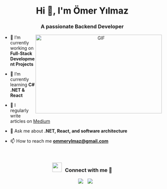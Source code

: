 <h1 align="center">Hi 👋, I'm Ömer Yılmaz</h1>
<h3 align="center">A passionate Backend Developer</h3>


<a target="_blank" align="center">
  <img align="right" top="500" height="250" width="400" alt="GIF" src="https://media.giphy.com/media/v1.Y2lkPTc5MGI3NjExbnowajl0M3NwY2tzYmFoYTFxanU2ZWU0MDE5NHZ3NWtsbHMyZ2c4dCZlcD12MV9pbnRlcm5hbF9naWZfYnlfaWQmY3Q9Zw/ZVik7pBtu9dNS/giphy.gif">
</a>

- 🔭 I’m currently working on **Full-Stack Development Projects**

- 🌱 I’m currently learning **C# .NET & React**

- 📝 I regularly write articles on [Medium](https://medium.com/@omeryilmazz)

- 💬 Ask me about **.NET, React, and software architecture**

- 📫 How to reach me **ommerylmaz@gmail.com**

<br/>
<h3 align="center" > <img src="https://media.giphy.com/media/iY8CRBdQXODJSCERIr/giphy.gif" width="30" height="30" style="margin-right: 10px;">Connect with me 🤝 </h3>

<p align="center">

 <div align="center"  class="icons-social" style="margin-left: 10px;">
        <a style="margin-left: 10px;"  target="_blank" href="https://www.linkedin.com/in/%C3%B6mer-y%C4%B1lmaz-597a9b18a/">
			<img src="https://img.icons8.com/doodle/40/000000/linkedin--v2.png"></a>
        <a style="margin-left: 10px;" target="_blank" href="https://github.com/omerylmaz">
		<img src="https://img.icons8.com/doodle/40/000000/github--v1.png"></a>
      </div>
</p>

